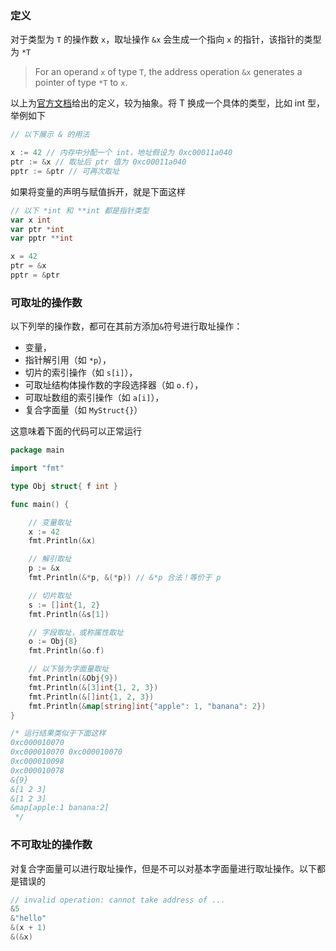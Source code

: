 ### 定义

对于类型为 `T` 的操作数 `x`，取址操作 `&x` 会生成一个指向 `x` 的指针，该指针的类型为 `*T`

> For an operand `x` of type `T`, the address operation `&x` generates a pointer of type `*T` to `x`.

以上为[官方文档](https://go.dev/ref/spec#Address_operators)给出的定义，较为抽象。将 T 换成一个具体的类型，比如 int 型，举例如下

```go
// 以下展示 & 的用法

x := 42 // 内存中分配一个 int，地址假设为 0xc00011a040
ptr := &x // 取址后 ptr 值为 0xc00011a040
pptr := &ptr // 可再次取址
```

如果将变量的声明与赋值拆开，就是下面这样

```go
// 以下 *int 和 **int 都是指针类型
var x int
var ptr *int
var pptr **int

x = 42
ptr = &x
pptr = &ptr
```

### 可取址的操作数

以下列举的操作数，都可在其前方添加`&`符号进行取址操作：

- 变量，
- 指针解引用（如 `*p`），
- 切片的索引操作（如 `s[i]`），
- 可取址结构体操作数的字段选择器（如 `o.f`），
- 可取址数组的索引操作（如 `a[i]`），
- 复合字面量（如 `MyStruct{}`）

这意味着下面的代码可以正常运行

```go
package main

import "fmt"

type Obj struct{ f int }

func main() {

	// 变量取址
	x := 42
	fmt.Println(&x)

	// 解引取址
	p := &x
	fmt.Println(&*p, &(*p)) // &*p 合法！等价于 p

	// 切片取址
	s := []int{1, 2}
	fmt.Println(&s[1])

	// 字段取址，或称属性取址
	o := Obj{8}
	fmt.Println(&o.f)

	// 以下皆为字面量取址
	fmt.Println(&Obj{9})
	fmt.Println(&[3]int{1, 2, 3})
	fmt.Println(&[]int{1, 2, 3})
	fmt.Println(&map[string]int{"apple": 1, "banana": 2})
}

/* 运行结果类似于下面这样
0xc000010070
0xc000010070 0xc000010070
0xc000010098
0xc000010078
&{9}
&[1 2 3]
&[1 2 3]
&map[apple:1 banana:2]
 */
```

### 不可取址的操作数

对复合字面量可以进行取址操作，但是不可以对基本字面量进行取址操作。以下都是错误的

```go
// invalid operation: cannot take address of ...
&5
&"hello"
&(x + 1)
&(&x)
```
